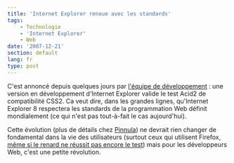 ```yaml
---
title: 'Internet Explorer renoue avec les standards'
tags:
    - Technologie
    - 'Internet Explorer'
    - Web
date: '2007-12-21'
section: default
lang: fr
type: post
---
```


C'est annonc&#233; depuis quelques jours par [l'&#233;quipe de d&#233;veloppement](http://web.archive.org/web/20150429200301///blogs.msdn.com/b/ie/archive/2007/12/19/internet-explorer-8-and-acid2-a-milestone.aspx)&nbsp;: une version en d&#233;veloppement d'Internet Explorer valide le test Acid2 de compatibilit&#233; CSS2\. Ca veut dire, dans les grandes lignes, qu'Internet Explorer 8 respectera les standards de la programmation Web d&#233;finit mondialement (ce qui n'est pas tout-&#224;-fait le cas aujourd'hui). </p>

Cette &#233;volution (plus de d&#233;tails chez [Pinnula](http://www.pinnula.fr/news/01076-internet-explorer-8-passe-avec-succes-le-test-acid2/fr/)) ne devrait rien changer de fondamental dans la vie des utilisateurs (surtout ceux qui utilisent Firefox, [m&#234;me si le renard ne r&#233;ussit pas encore le test](http://blogs.developpeur.org/raptorxp/archive/2007/12/20/internet-explorer-8-0-respectera-les-standards-mieux-que-firefox.aspx)) mais pour les d&#233;veloppeurs Web, c'est une petite r&#233;volution.